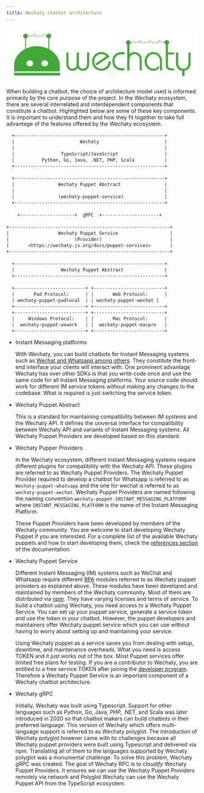 ```yaml
---
title: Wechaty chatbot architecture
---
```


![Wechaty: Conversational RPA SDK for Chatbot Makers](/img/wechaty-logo.svg)

When building a chatbot, the choice of architecture model used is informed primarily by the core purpose of the project. In the Wechaty ecosystem, there are several interrelated and interdependent components that constitute a chatbot. Highlighted below are some of these key components. It is important to understand them and how they fit together to take full advantage of the features offered by the Wechaty ecosystem.

```asciiart
  +-------------------------------------------------------+
  |                        Wechaty                        |
  |                                                       |
  |                 TypeScript/JavaScript                 |
  |          Python, Go, Java, .NET, PHP, Scala           |
  +-------------------------------------------------------+

  +-------------------------------------------------------+
  |                Wechaty Puppet Abstract                |
  |                                                       |
  |                (wechaty-puppet-service)               |
  +-------------------------------------------------------+

    +--------------------+  gRPC  +---------------------+

+-----------------------------------------------------------+
|                  Wechaty Puppet Service                   |
|                        (Provider)                         |
|       <https://wechaty.js.org/docs/puppet-services>       |
+-----------------------------------------------------------+

  +-------------------------------------------------------+
  |                 Wechaty Puppet Abstract               |
  +-------------------------------------------------------+

  +--------------------------+ +--------------------------+
  |       Pad Protocol:      | |       Web Protocol:      |
  | wechaty-puppet-padlocal  | | wechaty-puppet-wechat |
  +--------------------------+ +--------------------------+
  +--------------------------+ +--------------------------+
  |     Windows Protocol:    | |       Mac Protocol:      |
  |  wechaty-puppet-wxwork   | |  wechaty-puppet-macpro   |
  +--------------------------+ +--------------------------+
```

- Instant Messaging platforms

  With Wechaty, you can build chatbots for Instant Messaging systems such as [Wechat and Whatsapp among others](#placeholder-link). They constitute the front-end interface your clients will interact with. One prominent advantage Wechaty has over other SDKs is that you write code once and use the same code for all Instant Messaging platforms. Your source code should work for different IM service tokens without making any changes to the codebase. What is required is just switching the service token.

- Wechaty Puppet Abstract

  This is a standard for maintaining compatibility between IM systems and the Wechaty API. It defines the universal interface for compatibility between Wechaty API and variants of Instant Messaging systems. All Wechaty Puppet Providers are developed based on this standard.
  <!-- Not very sure about the correctness of this explanation. Need clarification from a core Wechaty contributor -->

- Wechaty Pupper Providers

  In the Wechaty ecosystem, different Instant Messaging systems require different plugins for compatibility with the Wechaty API. These plugins are referred to as Wechaty Puppet Providers. The Wechaty Puppet Provider required to develop a chatbot for Whatsapp is referred to as `Wechaty-puppet-whatsapp` and the one for wechat is referred to as `wechaty-puppet-wechat`. Wechaty Puppet Providers are named following the naming convention `wechaty-puppet-INSTANT_MESSAGING_PLATFORM` where `INSTANT_MESSAGING_PLATFORM` is the name of the Instant Messaging Platform.

  These Puppet Providers have been developed by members of the Wechaty community. You are welcome to start developing Wechaty Puppet if you are interested. For a complete list of the available Wechaty puppets and how to start developing them, check the [references section](#placeholder-link) of the documentation.

- Wechaty Puppet Service

  Different Instant Messaging (IM) systems such as WeChat and Whatsapp require different [RPA](#placeholder-link) modules referred to as Wechaty puppet providers as explained above. These modules have been developed and maintained by members of the Wechaty community. Most of them are distributed via [npm](#placeholder-link). They have varying licenses and terms of service. To build a chatbot using Wechaty, you need access to a Wechaty Puppet Service. You can set up your puppet service, generate a service token and use the token in your chatbot. However, the puppet developers and maintainers offer Wechaty puppet service which you can use without having to worry about setting up and maintaining your service.

  Using Wechaty puppet as a service saves you from dealing with setup, downtime, and maintenance overheads. What you need is access TOKEN and it just works out of the box. Most Puppet services offer limited free plans for testing. If you are a contributor to Wechaty, you are entitled to a free service TOKEN after joining the [developer program](#placeholder-link). Therefore a Wechaty Puppet Service is an important component of a Wechaty chatbot architecture.

- Wechaty gRPC

  Initially, Wechaty was built using Typescript. Support for other languages such as Python, Go, Java, PHP, .NET, and Scala was later introduced in 2020 so that chatbot makers can build chatbots in their preferred language. This version of Wechaty which offers multi-language support is referred to as Wechaty polyglot. The introduction of Wechaty polyglot however came with its challenges because all Wechaty puppet providers were built using Typescript and delivered via npm. Translating all of them to the languages supported by Wechaty polyglot was a monumental challenge. To solve this problem, Wechaty gRPC was created. The goal of Wechaty RPC is to *cloudify* Wechaty Puppet Providers. It ensures we can use the Wechaty Puppet Providers remotely via network and Polyglot Wechaty can use the Wechaty Puppet API from the TypeScript ecosystem.
